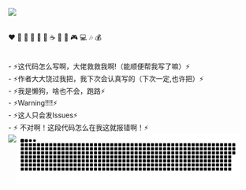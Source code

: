 <img width="300px" src="https://count.getloli.com/get/@ATTomatoo?theme=gelbooru"></img>
<!-- ![:Augenestern-creator](https://count.getloli.com/get/@:ATTomato?theme=gelbooru) -->


<br />
❤️ 🍦 🍓 🍉 🍋 🥛 ☕ 🍗 🍟 🎮 💻 🎶 💰
<br />
<br />
<br />- ⚡这代码怎么写啊，大佬救救我啊!（能顺便帮我写了嘛）⚡
<br />- ⚡作者大大饶过我把，我下次会认真写的（下次一定,也许把）⚡
<br />- ⚡我是懒狗，啥也不会，跑路⚡
<br />- ⚡Warning!!!!⚡
<br />- ⚡这人只会发Issues⚡
<br />- ⚡ 不对啊！这段代码怎么在我这就报错啊！⚡
<div align="center">  
  <img align="left" height="180px" src="https://github-readme-stats.vercel.app/api?username=ATTomatoo&include_all_commits=true&count_private-true&custom_title=ATTomatoo%20GitHub%20Stats&line_height=30&show_icons=true&hide_border=true&bg_color=192133&title_color=efb752&icon_color=efb752&text_color=70bed9" />

  <!--img height="180px" src="https://github-readme-stats.vercel.app/api/top-langs/?username=ATTomatoo&layout=compact&langs_count=6&text_color=70bed9&icon_color=fff&title_color=efb752&bg_color=192133&theme=graywhite" /-->
</div>


<img align="center" src="./images/github-contribution-grid-snake.svg" style="max-width: 90%;">



